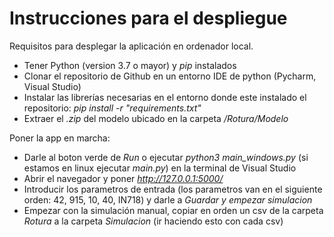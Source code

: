 # Instrucciones para el despliegue

Requisitos para desplegar la aplicación en ordenador local.
- Tener Python (version 3.7 o mayor) y _pip_ instalados
- Clonar el repositorio de Github en un entorno IDE de python (Pycharm, Visual Studio)
- Instalar las librerías necesarias en el entorno donde este instalado el repositorio: _pip install -r "requirements.txt"_
- Extraer el _.zip_ del modelo ubicado en la carpeta _/Rotura/Modelo_


Poner la app en marcha:
- Darle al boton verde de _Run_ o ejecutar _python3 main_windows.py_ (si estamos en linux ejecutar _main.py_) en la terminal de Visual Studio
- Abrir el navegador y poner _http://127.0.0.1:5000/_
- Introducir los parametros de entrada (los parametros van en el siguiente orden: 42, 915, 10, 40, IN718) y darle a _Guardar y empezar simulacion_
- Empezar con la simulación manual, copiar en orden un csv de la carpeta _Rotura_ a la carpeta _Simulacion_ (ir haciendo esto con cada csv)
